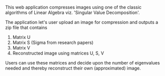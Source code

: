 
This web application compresses images using one of the classic algorithms of Linear Algebra viz. 'Singular Value Decomposition'.

The application let's user upload an image for compression and outputs a zip file that contains
1. Matrix U
2. Matrix S (Sigma from research papers)
3. Matrix V
4. Reconstructed image using matrices U, S, V

Users can use these matrices and decide upon the number of eigenvalues needed and thereby reconstruct their own (approximated) image.
